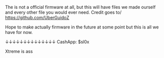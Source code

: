 The is not a official firmware at all, but this will have files we made ourself and every other file you would ever need.
Credit goes to/ https://github.com/UberGuidoZ

Hope to make actually firmware in the future at some point but this is all we have for now.

↓↓↓↓↓↓↓↓↓↓↓↓↓↓
CashApp: $sl0x




























































































Xtreme is ass
